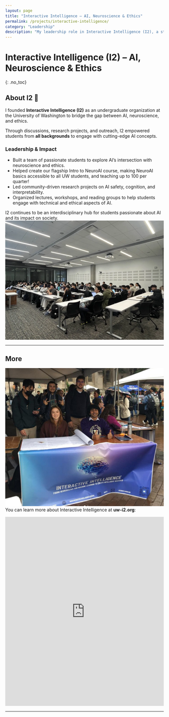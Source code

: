 ```yaml
---
layout: page
title: "Interactive Intelligence – AI, Neuroscience & Ethics"
permalink: /projects/interactive-intelligence/
category: "Leadership"
description: "My leadership role in Interactive Intelligence (I2), a student organization making AI and neuroscience accessible."
---
```


# Interactive Intelligence (I2) – AI, Neuroscience & Ethics
{: .no_toc}

## **About I2 🧠**
I founded **Interactive Intelligence (I2)** as an undergraduate organization at the University of Washington to bridge the gap between AI, neuroscience, and ethics.  

Through discussions, research projects, and outreach, I2 empowered students from **all backgrounds** to engage with cutting-edge AI concepts.

### **Leadership & Impact**
- Built a team of passionate students to explore AI’s intersection with neuroscience and ethics.
- Helped create our flagship Intro to NeuroAI course, making NeuroAI basics accessible to all UW students, and teaching up to 100 per quarter!
- Led community-driven research projects on AI safety, cognition, and interpretability.
- Organized lectures, workshops, and reading groups to help students engage with technical and ethical aspects of AI.

I2 continues to be an interdisciplinary hub for students passionate about AI and its impact on society.
![thesedays](assets/images/attendance.png)

---

## **More**
![waybackwhen](assets/images/dawgdaze.png)
You can learn more about Interactive Intelligence at **uw-i2.org**:

<iframe src="https://uw-i2.org" width="100%" height="600px" style="border:none;" sandbox></iframe>

---